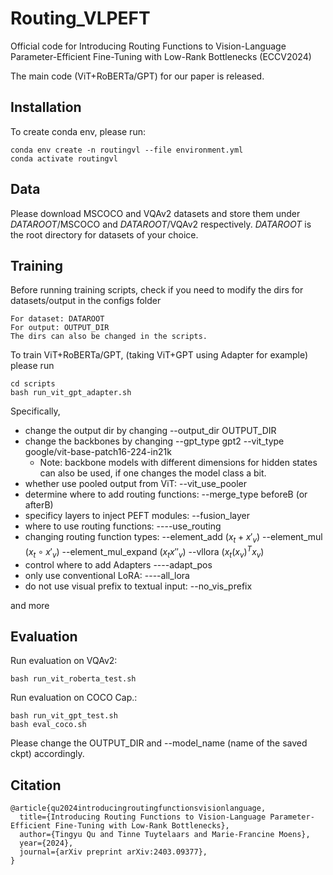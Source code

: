 # Routing_VLPEFT
Official code for Introducing Routing Functions to Vision-Language Parameter-Efficient Fine-Tuning with Low-Rank Bottlenecks (ECCV2024)

The main code (ViT+RoBERTa/GPT) for our paper is released.

## Installation
To create conda env, please run:

    conda env create -n routingvl --file environment.yml
    conda activate routingvl

## Data
Please download MSCOCO and VQAv2 datasets and store them under *DATAROOT*/MSCOCO and *DATAROOT*/VQAv2 respectively. *DATAROOT* is the root directory for datasets of your choice.

## Training
Before running training scripts, check if you need to modify the dirs for datasets/output in the configs folder

    For dataset: DATAROOT
    For output: OUTPUT_DIR
    The dirs can also be changed in the scripts.

To train ViT+RoBERTa/GPT, (taking ViT+GPT using Adapter for example) please run

    cd scripts
    bash run_vit_gpt_adapter.sh

Specifically,
* change the output dir by changing
    --output_dir OUTPUT_DIR
* change the backbones by changing
    --gpt_type gpt2
    --vit_type google/vit-base-patch16-224-in21k
    * Note: backbone models with different dimensions for hidden states can also be used, if one changes the model class a bit.
* whether use pooled output from ViT:
    --vit_use_pooler
* determine where to add routing functions:
    --merge_type beforeB (or afterB)
* specificy layers to inject PEFT modules:
    --fusion_layer
* where to use routing functions:
    ----use_routing
* changing routing function types:
    --element_add ($x_t + x'_v$)
    --element_mul ($x_t \circ x'_v$)
    --element_mul_expand ($x_t  x''_v$)
    --vllora ($x_t (x_v)^T  x_v$)
* control where to add Adapters
    ----adapt_pos
* only use conventional LoRA:
    ----all_lora
* do not use visual prefix to textual input:
    --no_vis_prefix

and more


## Evaluation
Run evaluation on VQAv2:
    
    bash run_vit_roberta_test.sh

Run evaluation on COCO Cap.:

    bash run_vit_gpt_test.sh
    bash eval_coco.sh

Please change the OUTPUT_DIR and --model_name (name of the saved ckpt) accordingly.


## Citation

    @article{qu2024introducingroutingfunctionsvisionlanguage,
      title={Introducing Routing Functions to Vision-Language Parameter-Efficient Fine-Tuning with Low-Rank Bottlenecks}, 
      author={Tingyu Qu and Tinne Tuytelaars and Marie-Francine Moens},
      year={2024},
      journal={arXiv preprint arXiv:2403.09377},
    }
